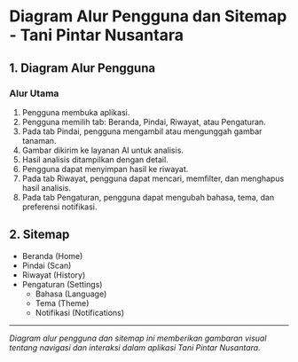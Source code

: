 # Diagram Alur Pengguna dan Sitemap - Tani Pintar Nusantara

## 1. Diagram Alur Pengguna

### Alur Utama
1. Pengguna membuka aplikasi.
2. Pengguna memilih tab: Beranda, Pindai, Riwayat, atau Pengaturan.
3. Pada tab Pindai, pengguna mengambil atau mengunggah gambar tanaman.
4. Gambar dikirim ke layanan AI untuk analisis.
5. Hasil analisis ditampilkan dengan detail.
6. Pengguna dapat menyimpan hasil ke riwayat.
7. Pada tab Riwayat, pengguna dapat mencari, memfilter, dan menghapus hasil analisis.
8. Pada tab Pengaturan, pengguna dapat mengubah bahasa, tema, dan preferensi notifikasi.

## 2. Sitemap

- Beranda (Home)
- Pindai (Scan)
- Riwayat (History)
- Pengaturan (Settings)
  - Bahasa (Language)
  - Tema (Theme)
  - Notifikasi (Notifications)

---

*Diagram alur pengguna dan sitemap ini memberikan gambaran visual tentang navigasi dan interaksi dalam aplikasi Tani Pintar Nusantara.*
